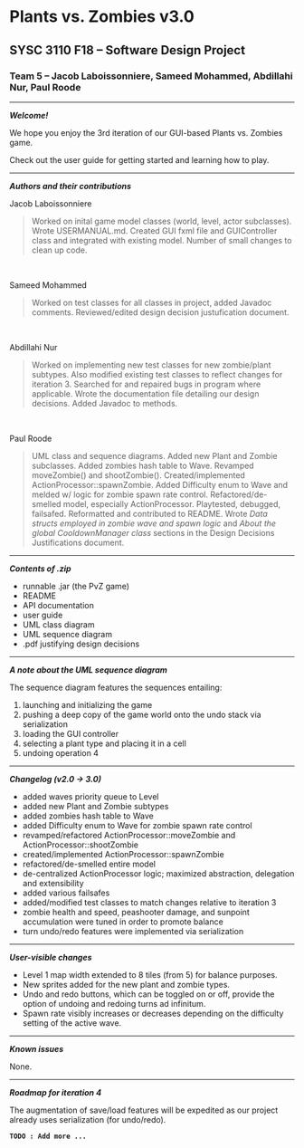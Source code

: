 # Plants vs. Zombies v3.0
## SYSC 3110 F18 – Software Design Project
### Team 5 – Jacob Laboissonniere, Sameed Mohammed, Abdillahi Nur, Paul Roode

---

***Welcome!***

We hope you enjoy the 3rd iteration of our GUI-based Plants vs. Zombies game.

Check out the user guide for getting started and learning how to play.

---

***Authors and their contributions***

Jacob Laboissonniere
> Worked on inital game model classes (world, level, actor subclasses). Wrote USERMANUAL.md. Created GUI fxml file and GUIController class and integrated with existing model. Number of small changes to clean up code.

<br>

Sameed Mohammed
> Worked on test classes for all classes in project, added Javadoc comments. Reviewed/edited design decision justufication document.

<br>

Abdillahi Nur
> Worked on implementing new test classes for new zombie/plant subtypes. Also modified existing test classes to reflect changes for iteration 3. Searched for and repaired bugs in program where applicable. Wrote the documentation file detailing our design decisions. Added Javadoc to methods.

<br>

Paul Roode
> UML class and sequence diagrams. Added new Plant and Zombie subclasses. Added zombies hash table to Wave. Revamped moveZombie() and shootZombie(). Created/implemented ActionProcessor::spawnZombie. Added Difficulty enum to Wave and melded w/ logic for zombie spawn rate control. Refactored/de-smelled model, especially ActionProcessor. Playtested, debugged, failsafed. Reformatted and contributed to README. Wrote *Data structs employed in zombie wave and spawn logic* and *About the global CooldownManager class* sections in the Design Decisions Justifications document.

---

***Contents of .zip***

- runnable .jar (the PvZ game)
- README
- API documentation
- user guide
- UML class diagram
- UML sequence diagram
- .pdf justifying design decisions

---

***A note about the UML sequence diagram***

The sequence diagram features the sequences entailing:

1) launching and initializing the game
2) pushing a deep copy of the game world onto the undo stack via serialization
3) loading the GUI controller
4) selecting a plant type and placing it in a cell
5) undoing operation 4

---

***Changelog (v2.0 → 3.0)***

- added waves priority queue to Level
- added new Plant and Zombie subtypes
- added zombies hash table to Wave
- added Difficulty enum to Wave for zombie spawn rate control
- revamped/refactored ActionProcessor::moveZombie and ActionProcessor::shootZombie
- created/implemented ActionProcessor::spawnZombie
- refactored/de-smelled entire model
- de-centralized ActionProcessor logic; maximized abstraction, delegation and extensibility
- added various failsafes
- added/modified test classes to match changes relative to iteration 3
- zombie health and speed, peashooter damage, and sunpoint accumulation were tuned in order to promote balance
- turn undo/redo features were implemented via serialization

---

***User-visible changes***

- Level 1 map width extended to 8 tiles (from 5) for balance purposes.
- New sprites added for the new plant and zombie types.
- Undo and redo buttons, which can be toggled on or off, provide the option of undoing and redoing turns ad infinitum.
- Spawn rate visibly increases or decreases depending on the difficulty setting of the active wave.

---

***Known issues***

None.

---

***Roadmap for iteration 4***

The augmentation of save/load features will be expedited as our project already uses serialization (for undo/redo).

**`TODO : Add more ...`**

